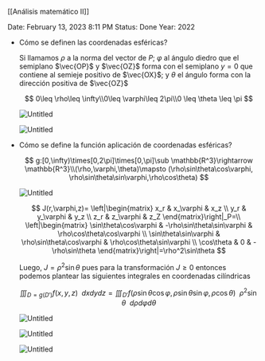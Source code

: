 [[Análisis matemático II]]

Date: February 13, 2023 8:11 PM
Status: Done
Year: 2022

- Cómo se definen las coordenadas esféricas?
    
    Si llamamos $\rho$ a la norma del vector de $P$; $\varphi$ al ángulo diedro que el semiplano $\vec{OP}$ y $\vec{OZ}$ forma con el semiplano $y=0$ que contiene al semieje positivo de $\vec{OX}$; y $\theta$ el ángulo forma con la dirección positiva de $\vec{OZ}$
    
    $$
    0\leq \rho\leq \infty\\0\leq \varphi\leq 2\pi\\0 \leq \theta \leq \pi
    $$
    
    ![Untitled](_private/Images/Integrales%20triples%20en%20coordenadas%20esféricas/Untitled.png)
    
    ![Untitled](_private/Images/Integrales%20triples%20en%20coordenadas%20esféricas/Untitled%201.png)
    
- Cómo se define la función aplicación de coordenadas esféricas?
    
    $$
    g:[0,\infty)\times[0,2\pi]\times[0,\pi]\sub \mathbb{R^3}\rightarrow \mathbb{R^3}\\(\rho,\varphi,\theta)\mapsto (\rho\sin\theta\cos\varphi, \rho\sin\theta\sin\varphi,\rho\cos\theta)
    $$
    
    ![Untitled](_private/Images/Integrales%20triples%20en%20coordenadas%20esféricas/Untitled%202.png)
    
    $$
    J(r,\varphi,z)= \left|\begin{matrix}
    x_r & x_\varphi & x_z \\
    y_r & y_\varphi & y_z \\
    z_r & z_\varphi & z_Z 
    \end{matrix}\right|_P=\\ \left|\begin{matrix}
    \sin\theta\cos\varphi & -\rho\sin\theta\sin\varphi & \rho\cos\theta\cos\varphi \\
    \sin\theta\sin\varphi & \rho\sin\theta\cos\varphi & \rho\cos\theta\sin\varphi \\
    \cos\theta & 0 & -\rho\sin\theta 
    \end{matrix}\right|=\rho^2\sin\theta
    $$
    
    Luego, $J=\rho ^2 \sin\theta$ pues para la transformación $J \geq 0$ entonces podemos plantear las siguientes integrales en coordenadas cilíndricas
    
    $$
    \iiint_{D=g(D')}f(x,y,z)\enspace dxdydz=\iiint_{D'}f(\rho\sin\theta\cos\varphi, \rho\sin\theta\sin\varphi,\rho\cos\theta)\enspace\rho^2\sin\theta\enspace d\rho d\varphi d\theta
    $$
    
    ![Untitled](_private/Images/Integrales%20triples%20en%20coordenadas%20esféricas/Untitled%203.png)
    
    ![Untitled](_private/Images/Integrales%20triples%20en%20coordenadas%20esféricas/Untitled%204.png)
    
    ![Untitled](_private/Images/Integrales%20triples%20en%20coordenadas%20esféricas/Untitled%205.png)